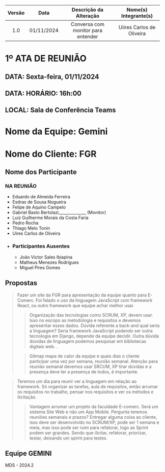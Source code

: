 | Versão | Data | Descrição da Alteração | Nome(s) Integrante(s) |
| :----: | :--: | :--------------------: | :-------------------: |
| 1.0 | 01/11/2024 | Conversa com monitor para entender | Uiires Carlos de Oliveira |


# 1º ATA DE REUNIÃO

## DATA:	Sexta-feira, 01/11/2024
## DATA:	HORÁRIO:	16h:00 
## LOCAL:	Sala de Conferência Teams

# Nome da Equipe: Gemini
# Nome do Cliente: FGR


## 	Nome dos Participante

### NA REUNIÃO

* Eduardo de Almeida Ferreira
* Esdras de Sousa Nogueira
* Felipe de Aquino Campelo
* Gabriel Basto Bertolazi______________ (Monitor)
* Luiz Guilherme Morais da Costa Faria
* Pedro Rocha
* Thiago Melo Tonin
* Uires Carlos de Oliveira
* ### Participantes Ausentes
    * João Victor Sales Ibiapina
    * Matheus Menezes Rodrigues
    * Miguel Pires Gomes


## Propostas

> Fazer um site da FGR para apresentação da equipe quanto para E-Comerc. Foi falado o uso da linguagem JavaScript com framework React, ou outro framework que equipe achar melhor usar.
>
>> Organização das tecnologias como SCRUM, XP, devem usar. Isso no escopo as metodologia e requisitos e devemos apresentar esses dados. Dúvida referente a back-and qual seria a linguagem? Seria framework JavaScript podendo ser outra tecnologia em Django, depende da equipe decidir.
> Outra dúvida dúvidas de linguagem podemos pesquisar em bibliotecas digitais web. .
>
>> Gitmap mapa de calor da equipe e quais dias o cliente participar uma vez por semana, reunião semanal. Atenção para reunião semanal devemos usar SRCUM, XP tirar dúvidas e a presença deve ter a presença de todos, é importante. 

> Teremos um dia para reunir ver a linguagem em relação ao framework. Só organizar as tarefas, aula de requisitos, então arrumar os requisitos no trabalho, pensar nos requisitos e ver os métodos e ilicitação.
>
>> Vantagem arrumar um projeto da faculdade E-comerc. Será um sistema Site Web e não um App Mobile.
> Pergunta teremos reuniões semanais e prazos? Entregar alguma coisa ao cliente, isso deve ser desenvolvido no SCRUM/XP, pode ser 1 semana e meia, mas isso pode ser ruim para refatorar, logo as Sprint podem ser grandes. Sendo que ilicitar, refatorar, priorizar,  testar, deixando um sprint para testes.




## Equipe GEMINI
MDS - 2024.2